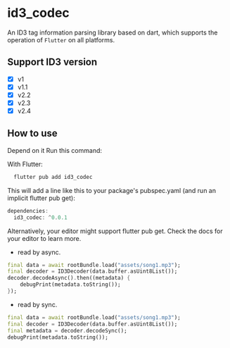# id3_codec

An ID3 tag information parsing library based on dart, which supports the operation of `Flutter` on all platforms.

## Support ID3 version

- [x] v1
- [x] v1.1
- [x] v2.2
- [x] v2.3
- [x] v2.4

## How to use

Depend on it
Run this command:

With Flutter:
```dart
  flutter pub add id3_codec
```

This will add a line like this to your package's pubspec.yaml (and run an implicit flutter pub get):

```dart
dependencies:
  id3_codec: ^0.0.1
```

Alternatively, your editor might support flutter pub get. Check the docs for your editor to learn more.


* read by async.
```dart
final data = await rootBundle.load("assets/song1.mp3");
final decoder = ID3Decoder(data.buffer.asUint8List());
decoder.decodeAsync().then((metadata) {
    debugPrint(metadata.toString());
});
```

* read by sync.
```dart
final data = await rootBundle.load("assets/song1.mp3");
final decoder = ID3Decoder(data.buffer.asUint8List());
final metadata = decoder.decodeSync();
debugPrint(metadata.toString());
```

